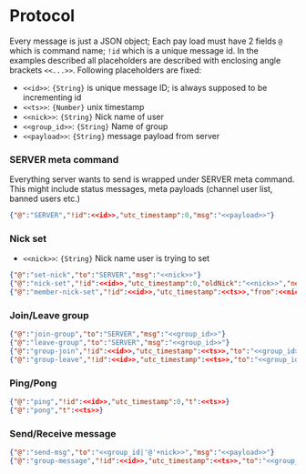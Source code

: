 
# Protocol

Every message is just a JSON object; Each pay load must have 2 fields `@` which is command name; `!id` which is a unique message id. In the examples described all placeholders are described with enclosing angle brackets `<<...>>`. Following placeholders are fixed:

 - `<<id>>`: `{String}` is unique message ID; is always supposed to be incrementing id
 - `<<ts>>`: `{Number}` unix timestamp
 - `<<nick>>`: `{String}` Nick name of user
 - `<<group_id>>`: `{String}` Name of group
 - `<<payload>>`: `{String}` message payload from server 

### SERVER meta command

Everything server wants to send is wrapped under SERVER meta command. This might include status messages, meta payloads (channel user list, banned users etc.)

```json
{"@":"SERVER","!id":<<id>>,"utc_timestamp":0,"msg":"<<payload>>"}
```

### Nick set

 - `<<nick>>`: `{String}` Nick name user is trying to set

```json
{"@":"set-nick","to":"SERVER","msg":"<<nick>>"}
{"@":"nick-set","!id":<<id>>,"utc_timestamp":0,"oldNick":"<<nick>>","newNick":"<<nick>>"}
{"@":"member-nick-set","!id":<<id>>,"utc_timestamp":<<ts>>,"from":<<nick>>,"to":<<group_id>>,"pack_msg":{"@":"nick-set","!id":<<id>>,"utc_timestamp":0,"oldNick":<<nick>>,"newNick":<<nick>>}}
```

### Join/Leave group

```json
{"@":"join-group","to":"SERVER","msg":"<<group_id>>"}
{"@":"leave-group","to":"SERVER","msg":"<<group_id>>"}
{"@":"group-join","!id":<<id>>,"utc_timestamp":<<ts>>,"to":"<<group_id>>","from":"<<nick>>"}
{"@":"group-leave","!id":<<id>>,"utc_timestamp":<<ts>>,"to":"<<group_id>>","from":"<<nick>>"}
```

### Ping/Pong

```json
{"@":"ping","!id":<<id>>,"utc_timestamp":0,"t":<<ts>>}
{"@":"pong","t":<<ts>>}
```

### Send/Receive message

```json
{"@":"send-msg","to":"<<group_id|'@'+nick>>","msg":"<<payload>>"}
{"@":"group-message","!id":<<id>>,"utc_timestamp":<<ts>>,"to":"<<group_id|'@'+nick>>","from":"<<nick>>","msg":"<<payload>>"}
```
